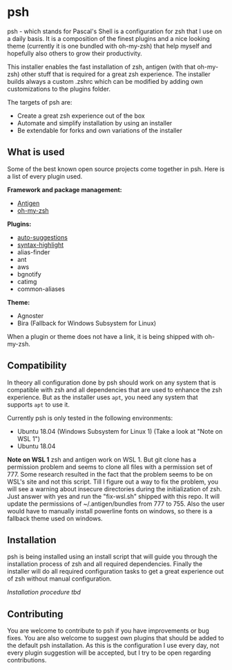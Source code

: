 # psh
psh - which stands for Pascal's Shell is a configuration for zsh that I use on a daily basis. It is a composition of the finest plugins and a nice looking theme (currently it is one bundled with oh-my-zsh) that help myself and hopefully also others to grow their productivity.

This installer enables the fast installation of zsh, antigen (with that oh-my-zsh) other stuff that is required for a great zsh experience.
The installer builds always a custom .zshrc which can be modified by adding own customizations to the plugins folder.

The targets of psh are:
 * Create a great zsh experience out of the box
 * Automate and simplify installation by using an installer
 * Be extendable for forks and own variations of the installer

## What is used
Some of the best known open source projects come together in psh.
Here is a list of every plugin used.

**Framework and package management:**
 * [Antigen](https://github.com/zsh-users/antigen)
 * [oh-my-zsh](https://github.com/robbyrussell/oh-my-zsh)

**Plugins:**
 * [auto-suggestions](https://github.com/zsh-users/zsh-autosuggestions)
 * [syntax-highlight](https://github.com/zsh-users/zsh-syntax-highlighting)
 * alias-finder
 * ant
 * aws
 * bgnotify
 * catimg
 * common-aliases

**Theme:**
 * Agnoster
 * Bira (Fallback for Windows Subsystem for Linux)

When a plugin or theme does not have a link, it is being shipped with oh-my-zsh.

## Compatibility
In theory all configuration done by psh should work on any system that is compatible with zsh and all dependencies that are used to enhance the zsh experience.
But as the installer uses ```apt```, you need any system that supports ```apt``` to use it.

Currently psh is only tested in the following environments:
 * Ubuntu 18.04 (Windows Subsystem for Linux 1) (Take a look at "Note on WSL 1")
 * Ubuntu 18.04

**Note on WSL 1**
zsh and antigen work on WSL 1. But git clone has a permission problem and seems to clone all files with a permission set of 777. Some research resulted in the fact that the problem seems to be on WSL's site and not this script. Till I figure out a way to fix the problem, you will see a warning about insecure directories during the initialization of zsh. Just answer with yes and run the "fix-wsl.sh" shipped with this repo. It will update the permissions of ~/.antigen/bundles from 777 to 755.
Also the user would have to manually install powerline fonts on windows, so there is a fallback theme used on windows.

## Installation

psh is being installed using an install script that will guide you through the installation process of zsh and all required dependencies. Finally the installer will do all required configuration tasks to get a great experience out of zsh without manual configuration.

*Installation procedure tbd*

## Contributing

You are welcome to contribute to psh if you have improvements or bug fixes.
You are also welcome to suggest own plugins that should be added to the default
psh installation. As this is the configuration I use every day, not every plugin suggestion will be accepted,
but I try to be open regarding contributions.
